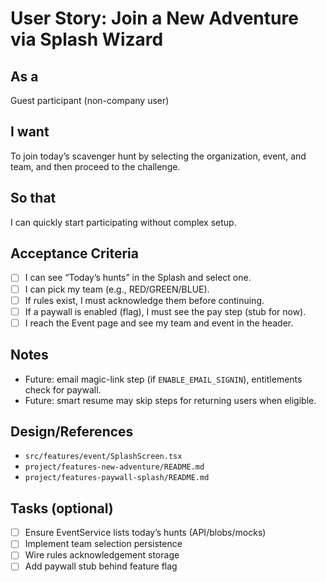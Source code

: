 # User Story: Join a New Adventure via Splash Wizard

## As a
Guest participant (non-company user)

## I want
To join today’s scavenger hunt by selecting the organization, event, and team, and then proceed to the challenge.

## So that
I can quickly start participating without complex setup.

## Acceptance Criteria
- [ ] I can see “Today’s hunts” in the Splash and select one.
- [ ] I can pick my team (e.g., RED/GREEN/BLUE).
- [ ] If rules exist, I must acknowledge them before continuing.
- [ ] If a paywall is enabled (flag), I must see the pay step (stub for now).
- [ ] I reach the Event page and see my team and event in the header.

## Notes
- Future: email magic-link step (if `ENABLE_EMAIL_SIGNIN`), entitlements check for paywall.
- Future: smart resume may skip steps for returning users when eligible.

## Design/References
- `src/features/event/SplashScreen.tsx`
- `project/features-new-adventure/README.md`
- `project/features-paywall-splash/README.md`

## Tasks (optional)
- [ ] Ensure EventService lists today’s hunts (API/blobs/mocks)
- [ ] Implement team selection persistence
- [ ] Wire rules acknowledgement storage
- [ ] Add paywall stub behind feature flag

